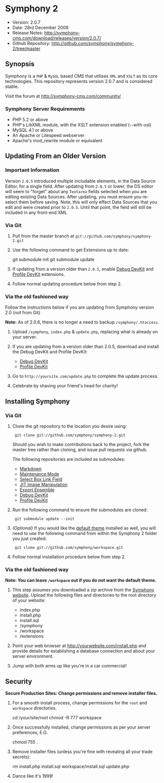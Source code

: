 # Symphony 2 #

- Version: 2.0.7
- Date: 28rd December 2009
- Release Notes: http://symphony-cms.com/download/releases/version/2.0.7/
- Github Repository: <http://github.com/symphony/symphony-2/tree/master>


## Synopsis

Symphony is a `PHP` & `MySQL` based CMS that utilises `XML` and `XSLT` as 
its core technologies. This repository represents version 2.0.7 and is 
considered stable.

Visit the forum at <http://symphony-cms.com/community/>

### Symphony Server Requirements

- PHP 5.2 or above
- PHP's LibXML module, with the XSLT extension enabled (--with-xsl)
- MySQL 4.1 or above
- An Apache or Litespeed webserver
- Apache's mod_rewrite module or equivalent

## Updating From an Older Version

### Important Information

Version `2.0.5` introduced multiple includable elements, in the Data Source 
Editor, for a single field. After updating from `2.0.5` or lower, the DS 
editor will seem to "forget" about any `Textarea` fields selected when you 
are editing existing Data Sources. After updating, you must ensure you 
re-select them before saving. Note, this will only effect Data Sources that 
you edit and were created prior to `2.0.5`. Until that point, the field will 
still be included in any front-end XML

### Via Git

1. Pull from the master branch at `git://github.com/symphony/symphony-2.git`

2. Use the following command to get Extensions up to date:

	git submodule init
	git submodule update

3. If updating from a version older than `2.0.5`, enable [Debug DevKit](http://github.com/symphony/debugdevkit/tree/master) and [Profile DevKit](http://github.com/symphony/profiledevkit/tree/master) extensions.

4. Follow normal updating procedure below from step 2.

### Via the old fashioned way

Follow the instructions below if you are updating from Symphony version 2.0 (not from Git)

**Note:** As of 2.0.6, there is no longer a need to backup `/symphony/.htaccess`.

1. Upload `/symphony`, `index.php` & `update.php`, replacing what is already on your server.

2. If you are updating from a version older than 2.0.5, download and install the Debug DevKit and Profile DevKit:

	- [Debug DevKit](http://github.com/symphony/debugdevkit/tree/master)
	- [Profile DevKit](http://github.com/symphony/profiledevkit/tree/master)

3. Go to `http://yoursite.com/update.php` to complete the update process.

4. Celebrate by shaving your friend's head for charity!


## Installing Symphony

### Via Git

1. Clone the git repository to the location you desire using:

		git clone git://github.com/symphony/symphony-2.git
		
	Should you wish to make contributions back to the project, fork the master tree rather than cloning, and issue pull requests via github.

	The following repositories are included as submodules:

	- [Markdown](http://github.com/pointybeard/markdown)
	- [Maintenance Mode](http://github.com/pointybeard/maintenance_mode)
	- [Select Box Link Field](http://github.com/pointybeard/selectbox_link_field)
	- [JIT Image Manipulation](http://github.com/pointybeard/jit_image_manipulation)
	- [Export Ensemble](http://github.com/pointybeard/export_ensemble)
	- [Debug DevKit](http://github.com/symphony/debugdevkit/tree/master)
	- [Profile DevKit](http://github.com/symphony/profiledevkit/tree/master)

3. Run the following command to ensure the submodules are cloned:

		git submodule update --init

4. _(Optional)_ If you would like the [default theme](http://github.com/symphony/workspace/tree) installed as well, 
you will need to use the following command from within the Symphony 2 folder you just created:

		git clone git://github.com/symphony/workspace.git
		
5. Follow normal installation procedure below from step 2.


### Via the old fashioned way

**Note: You can leave `/workspace` out if you do not want the default theme.**

1. This step assumes you downloaded a zip archive from the [Symphony website](http://symphony-cms.com). 
Upload the following files and directories to the root directory of your website:

	- index.php
	- install.php
	- install.sql
	- /symphony
	- /workspace
	- /extensions

2. Point your web browser at <http://yourwebsite.com/install.php> and provide
details for establishing a database connection and about your server environment.

3. Jump with both arms up like you're in a car commercial!


## Security

**Secure Production Sites: Change permissions and remove installer files.**

1. For a smooth install process, change permissions for the `root` and `workspace` directories.

	cd /your/site/root
	chmod -R 777 workspace

2. Once successfully installed, change permissions as per your server preferences, E.G.

	chmod 755 .

3. Remove installer files (unless you're fine with revealing all your trade secrets):

	rm install.php install.sql workspace/install.sql update.php

4. Dance like it's 1999!